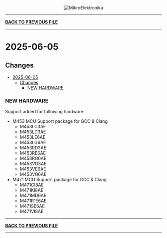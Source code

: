 <p align="center">
  <img src="http://www.mikroe.com/img/designs/beta/logo_small.png?raw=true" alt="MikroElektronika"/>
</p>

---

**[BACK TO PREVIOUS FILE](../changelog.md)**

---

# 2025-06-05

## Changes

- [2025-06-05](#2025-06-05)
  - [Changes](#changes)
    - [NEW HARDWARE](#new-hardware)

### NEW HARDWARE

Support added for following hardware:

+ M453 MCU Support package for GCC & Clang
  + M453LC3AE
  + M453LD3AE
  + M453LE6AE
  + M453LG6AE
  + M453RD3AE
  + M453RE6AE
  + M453RG6AE
  + M453VD3AE
  + M453VE6AE
  + M453VG6AE
+ M471 MCU Support package for GCC & Clang
  + M471CI8AE
  + M471KI8AE
  + M471MD6AE
  + M471R1E6AE
  + M471SE6AE
  + M471VI8AE

---

**[BACK TO PREVIOUS FILE](../changelog.md)**

---
